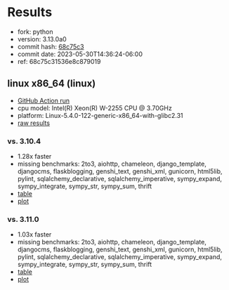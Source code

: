 # Results

- fork: python
- version: 3.13.0a0
- commit hash: [68c75c3](https://github.com/python/cpython/commit/68c75c3)
- commit date: 2023-05-30T14:36:24-06:00
- ref: 68c75c31536e8c879019

## linux x86_64 (linux)

- [GitHub Action run](https://github.com/faster-cpython/benchmarking/actions/runs/5131667204)
- cpu model: Intel(R) Xeon(R) W-2255 CPU @ 3.70GHz
- platform: Linux-5.4.0-122-generic-x86_64-with-glibc2.31
- [raw results](bm-20230530-linux-x86_64-python-68c75c31536e8c879019-3.13.0a0-68c75c3.json)

### vs. 3.10.4

- 1.28x faster
- missing benchmarks: 2to3, aiohttp, chameleon, django_template, djangocms, flaskblogging, genshi_text, genshi_xml, gunicorn, html5lib, pylint, sqlalchemy_declarative, sqlalchemy_imperative, sympy_expand, sympy_integrate, sympy_str, sympy_sum, thrift
- [table](bm-20230530-linux-x86_64-python-68c75c31536e8c879019-3.13.0a0-68c75c3-vs-3.10.4.md)
- [plot](bm-20230530-linux-x86_64-python-68c75c31536e8c879019-3.13.0a0-68c75c3-vs-3.10.4.png)

### vs. 3.11.0

- 1.03x faster
- missing benchmarks: 2to3, aiohttp, chameleon, django_template, djangocms, flaskblogging, genshi_text, genshi_xml, gunicorn, html5lib, pylint, sqlalchemy_declarative, sqlalchemy_imperative, sympy_expand, sympy_integrate, sympy_str, sympy_sum, thrift
- [table](bm-20230530-linux-x86_64-python-68c75c31536e8c879019-3.13.0a0-68c75c3-vs-3.11.0.md)
- [plot](bm-20230530-linux-x86_64-python-68c75c31536e8c879019-3.13.0a0-68c75c3-vs-3.11.0.png)

